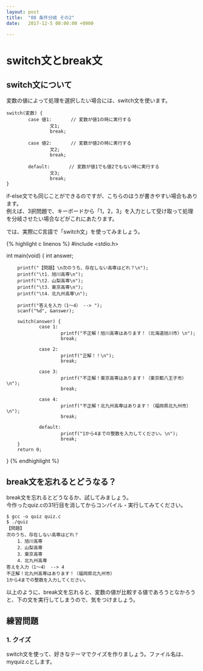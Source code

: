 ```yaml
---
layout: post
title:  "08 条件分岐 その2"
date:   2017-12-5 00:00:00 +0900

---
```


# switch文とbreak文
## switch文について
変数の値によって処理を選択したい場合には、switch文を使います。  

```
switch(変数) {
        case 値1:       // 変数が値1の時に実行する
                文1;
                break;

        case 値2:       // 変数が値2の時に実行する
                文2;
                break;

        default:       // 変数が値1でも値2でもない時に実行する
                文3;
                break;
}
```

if-else文でも同じことができるのですが、こちらのほうが書きやすい場合もあります。  
例えば、3択問題で、キーボードから「1，2，3」を入力として受け取って処理を分岐させたい場合などがこれにあたります。

では、実際にC言語で「switch文」を使ってみましょう。

{% highlight c linenos %}
#include <stdio.h>

int main(void)
{
        int answer;

        printf("【問題】\n次のうち、存在しない高専はどれ？\n");
        printf("\t1．旭川高専\n");
        printf("\t2．山梨高専\n");
        printf("\t3．東京高専\n");
        printf("\t4．北九州高専\n");

        printf("答えを入力（1〜4） --> ");
        scanf("%d", &answer);

        switch(answer) {
                case 1:
                        printf("不正解！旭川高専はあります！（北海道旭川市）\n");
                        break;

                case 2:
                        printf("正解！！\n");
                        break;

                case 3:
                        printf("不正解！東京高専はあります！（東京都八王子市）\n");
                        break;

                case 4:
                        printf("不正解！北九州高専はあります！（福岡県北九州市）\n");
                        break;

                default:
                        printf("1から4までの整数を入力してください。\n");
                        break;
        }
        return 0;
}
{% endhighlight %}

## break文を忘れるとどうなる？
break文を忘れるとどうなるか、試してみましょう。  
今作ったquiz.cの31行目を消してからコンパイル・実行してみてください。

```
$ gcc -o quiz quiz.c
$ ./quiz
【問題】
次のうち、存在しない高専はどれ？
    1．旭川高専
    2．山梨高専
    3．東京高専
    4．北九州高専
答えを入力（1〜4） --> 4
不正解！北九州高専はあります！（福岡県北九州市）
1から4までの整数を入力してください。
```

以上のように、break文を忘れると、変数の値が比較する値であろうとなかろうと、下の文を実行してしまうので、気をつけましょう。

## 練習問題
### 1. クイズ
switch文を使って、好きなテーマでクイズを作りましょう。ファイル名は、myquiz.cとします。

